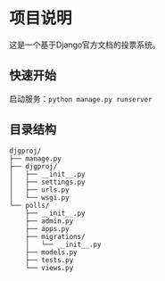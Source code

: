 # 项目说明

这是一个基于Django官方文档的投票系统。

## 快速开始
启动服务：`python manage.py runserver`

## 目录结构
```
djgproj/
├── manage.py
├── djgproj/
│   ├── __init__.py
│   ├── settings.py
│   ├── urls.py
│   └── wsgi.py
└── polls/
    ├── __init__.py
    ├── admin.py
    ├── apps.py
    ├── migrations/
    │   └── __init__.py
    ├── models.py
    ├── tests.py
    └── views.py
```
